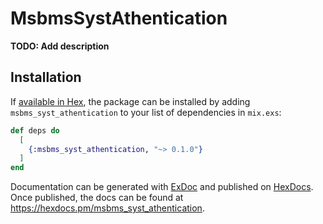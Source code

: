 # MsbmsSystAthentication

**TODO: Add description**

## Installation

If [available in Hex](https://hex.pm/docs/publish), the package can be installed
by adding `msbms_syst_athentication` to your list of dependencies in `mix.exs`:

```elixir
def deps do
  [
    {:msbms_syst_athentication, "~> 0.1.0"}
  ]
end
```

Documentation can be generated with [ExDoc](https://github.com/elixir-lang/ex_doc)
and published on [HexDocs](https://hexdocs.pm). Once published, the docs can
be found at <https://hexdocs.pm/msbms_syst_athentication>.

